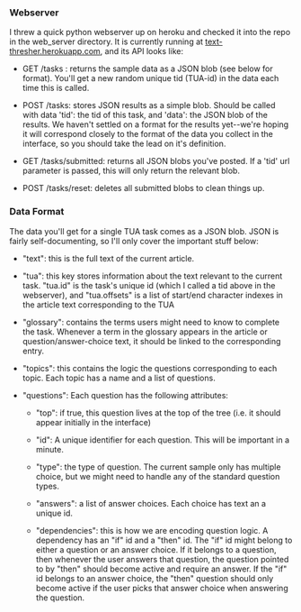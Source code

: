 ### Webserver
I threw a quick python webserver up on heroku and checked it into the repo in the web_server directory. It is currently running at [text-thresher.herokuapp.com](text-thresher.herokuapp.com), and its API looks like:

* GET /tasks : returns the sample data as a JSON blob (see below for format). You'll get a new random unique tid (TUA-id) in the data each time this is called.

* POST /tasks: stores JSON results as a simple blob. Should be called with data 'tid': the tid of this task, and 'data': the JSON blob of the results. We haven't settled on a format for the results yet--we're hoping it will correspond closely to the format of the data you collect in the interface, so you should take the lead on it's definition.

* GET /tasks/submitted: returns all JSON blobs you've posted. If a 'tid' url parameter is passed, this will only return the relevant blob.

* POST /tasks/reset: deletes all submitted blobs to clean things up.

### Data Format
The data you'll get for a single TUA task comes as a JSON blob. JSON is fairly self-documenting, so I'll only cover the important stuff below:

* "text": this is the full text of the current article.

* "tua": this key stores information about the text relevant to the current task. "tua.id" is the task's unique id (which I called a tid above in the webserver), and "tua.offsets" is a list of start/end character indexes in the article text corresponding to the TUA

* "glossary": contains the terms users might need to know to complete the task. Whenever a term in the glossary appears in the article or question/answer-choice text, it should be linked to the corresponding entry.

* "topics": this contains the logic the questions corresponding to each topic. Each topic has a name and a list of questions.

* "questions": Each question has the following attributes:
    * "top": if true, this question lives at the top of the tree (i.e. it should appear initially in the interface)

    * "id": A unique identifier for each question. This will be important in a minute.

    * "type": the type of question. The current sample only has multiple choice, but we might need to handle any of the standard question types.

    * "answers": a list of answer choices. Each choice has text an a unique id.

    * "dependencies": this is how we are encoding question logic. A dependency has an "if" id and a "then" id. The "if" id might belong to either a question or an answer choice. If it belongs to a question, then whenever the user answers that question, the question pointed to by "then" should become active and require an answer. If the "if" id belongs to an answer choice, the "then" question should only become active if the user picks that answer choice when answering the question.
